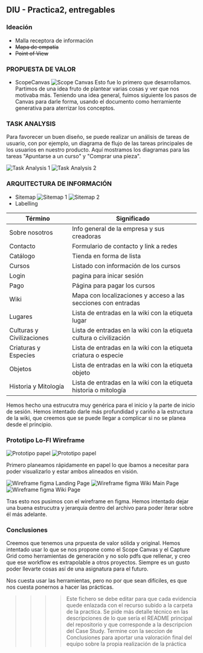 ## DIU - Practica2, entregables

### Ideación 
* Malla receptora de información
* <strike>Mapa de empatía</strike>
* <strike>Point of View </strike>



### PROPUESTA DE VALOR
* ScopeCanvas
![Scope Canvas](../img/2bScopeCanvas.png)
Esto fue lo primero que desarrollamos. Partimos de una idea fruto de plantear varias cosas y ver que nos motivaba más. Teniendo una idea general, fuimos siguiente los pasos de Canvas para darle forma, usando el documento como herramiente generativa para aterrizar los conceptos.

### TASK ANALYSIS

Para favorecer un buen diseño, se puede realizar un análisis de tareas de usuario, con por ejemplo, un diagrama de flujo de las tareas principales de los usuarios en nuestro producto.
Aquí mostramos los diagramas para las tareas "Apuntarse a un curso" y "Comprar una pieza".

![Task Analysis 1](TaskAnalysis1_ApuntarseAUnCurso.png)
![Task Analysis 2](img/TaskAnalysis2_ComprarUnaPieza.png)


### ARQUITECTURA DE INFORMACIÓN

* Sitemap
![Sitemap 1](../img/homepageIA.png) 
![Sitemap 2](../img/wikiIA.png) 
* Labelling

Término | Significado     
| ------------- | -------
  Sobre nosotros  | Info general de la empresa y sus creadoras
  Contacto | Formulario de contacto y link a redes
  Catálogo | Tienda en forma de lista 
  Cursos | Listado con información de los cursos
  Login | pagina para inicar sesión
  Pago | Página para pagar los cursos
  Wiki | Mapa con localizaciones y acceso a las secciones con entradas
  Lugares | Lista de entradas en la wiki con la etiqueta lugar
  Culturas y Civilizaciones | Lista de entradas en la wiki con la etiqueta cultura o civilización
  Criaturas y Especies | Lista de entradas en la wiki con la etiqueta criatura o especie
  Objetos | Lista de entradas en la wiki con la etiqueta objeto
  Historia y Mitología | Lista de entradas en la wiki con la etiqueta historia o mitología

Hemos hecho una estrucutra muy genérica para el inicio y la parte de inicio de sesión. Hemos intentado darle más profundidad y cariño a la estructura de la wiki, que creemos que se puede llegar a complicar si no se planea desde el principio.

### Prototipo Lo-FI Wireframe 
![Prototipo papel](../img/prototipo_entrada.jpeg) 
![Prototipo papel](../img/prototipo_wiki.jpeg)

Primero planeamos rápidamente en papel lo que ibamos a necesitar para poder visualizarlo y estar ambos alineados en visión.

![Wireframe figma Landing Page](../img/2d21LandingPage.png)
![Wireframe figma Wiki Main Page](../img/2d22WikiMainPage.png)
![Wireframe figma Wiki Page](../img/2d23WikiPage.png)

Tras esto nos pusimos con el wireframe en figma. Hemos intentado dejar una buena estrucutra y jerarquia dentro del archivo para poder iterar sobre él más adelante. 

### Conclusiones  
Creemos que tenemos una prpuesta de valor sólida y original. Hemos intentado usar lo que se nos propone como el Scope Canvas y el Capture Grid como herramientas de generación y no solo pdfs que rellenar, y creo que ese workflow es extrapolable a otros proyectos. Siempre es un gusto poder llevarte cosas así de una asignatura para el futuro.

Nos cuesta usar las herramientas, pero no por que sean difíciles, es que nos cuesta ponernos a hacer las prácticas.


>>>> Este fichero se debe editar para que cada evidencia quede enlazada con el recurso subido a la carpeta de la practica. Se pide más detalle técnico en las descripciones de lo que sería el README principal del repositorio y que corresponde a la descripcion del Case Study.
>>>> Termine con la seccion de Conclusiones para aportar una valoración final del equipo sobre la propia realización de la práctica
